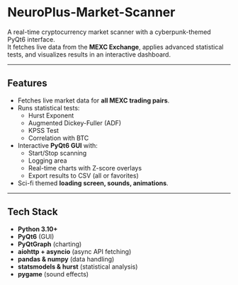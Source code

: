 # NeuroPlus-Market-Scanner

A real-time cryptocurrency market scanner with a cyberpunk-themed PyQt6 interface.  
It fetches live data from the **MEXC Exchange**, applies advanced statistical tests, and visualizes results in an interactive dashboard.

---

## Features
- Fetches live market data for **all MEXC trading pairs**.
- Runs statistical tests:
  - Hurst Exponent
  - Augmented Dickey-Fuller (ADF)
  - KPSS Test
  - Correlation with BTC
- Interactive **PyQt6 GUI** with:
  - Start/Stop scanning
  - Logging area
  - Real-time charts with Z-score overlays
  - Export results to CSV (all or favorites)
- Sci-fi themed **loading screen, sounds, animations**.

---

## Tech Stack
- **Python 3.10+**
- **PyQt6** (GUI)
- **PyQtGraph** (charting)
- **aiohttp + asyncio** (async API fetching)
- **pandas & numpy** (data handling)
- **statsmodels & hurst** (statistical analysis)
- **pygame** (sound effects)
